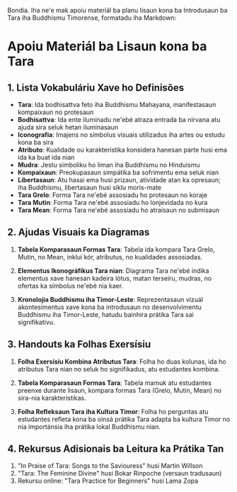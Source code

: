 Bondia. Iha ne'e mak apoiu materiál ba planu lisaun kona ba Introdusaun ba Tara iha Buddhismu Timorense, formatadu iha Markdown:

# Apoiu Materiál ba Lisaun kona ba Tara

## 1. Lista Vokabuláriu Xave ho Definisões

- **Tara**: Ida bodhisattva feto iha Buddhismu Mahayana, manifestasaun kompaixaun no protesaun  
- **Bodhisattva**: Ida ente iluminadu ne'ebé atraza entrada ba nirvana atu ajuda sira seluk hetan iluminasaun
- **Iconografia**: Imajens no símbolus visuais utilizadus iha artes ou estudu kona ba sira
- **Atributo**: Kualidade ou karakterístika konsidera hanesan parte husi ema ida ka buat ida nian
- **Mudra**: Jestu simboliku ho liman iha Buddhismu no Hinduismu  
- **Kompaixaun**: Preokupasaun simpátika ba sofrimentu ema seluk nian
- **Libertasaun**: Atu hasai ema husi prizaun, atividade atan ka opresaun; iha Buddhismu, libertasaun husi siklu moris-mate
- **Tara Grelo**: Forma Tara ne'ebé assosiadu ho protesaun no koraje
- **Tara Mutin**: Forma Tara ne'ebé assosiadu ho lonjevidada no kura
- **Tara Mean**: Forma Tara ne'ebé assosiadu ho atraisaun no submisaun

## 2. Ajudas Visuais ka Diagramas

1. **Tabela Komparasaun Formas Tara**:
   Tabela ida kompara Tara Grelo, Mutin, no Mean, inklui kór, atributus, no kualidades assosiadas.

2. **Elementus Ikonográfikus Tara nian**:
   Diagrama Tara ne'ebé indika elementus xave hanesan kadeira lótus, matan terseiru, mudras, no ofertas ka símbolus ne'ebé nia kaer.

3. **Kronolojia Buddhismu iha Timor-Leste**:
   Reprezentasaun vizuál akontesimentus xave kona ba introdusaun no desenvolvimentu Buddhismu iha Timor-Leste, hatudu bainhira prátika Tara sai signifikativu.  

## 3. Handouts ka Folhas Exersísiu

1. **Folha Exersísiu Kombina Atributus Tara**:
   Folha ho duas kolunas, ida ho atributus Tara nian no seluk ho signifikadus, atu estudantes kombina.

2. **Tabela Komparasaun Formas Tara**:
   Tabela mamuk atu estudantes preenxe durante lisaun, kompara formas Tara (Grelo, Mutin, Mean) no sira-nia karakterístikas.

3. **Folha Refleksaun Tara iha Kultura Timor**:
   Folha ho perguntas atu estudantes refleta kona ba oinsá prátika Tara adapta ba kultura Timor no nia importánsia iha prátika lokal Buddhismu nian.

## 4. Rekursus Adisionais ba Leitura ka Prátika Tan

1. "In Praise of Tara: Songs to the Saviouress" husi Martin Willson
2. "Tara: The Feminine Divine" husi Bokar Rinpoche (versaun tradusaun) 
3. Rekursu online: "Tara Practice for Beginners" husi Lama Zopa